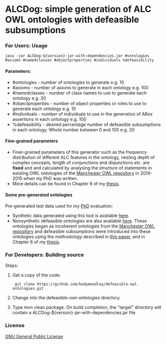 # ALCDog: simple generation of ALC OWL ontologies with defeasible subsumptions

### For Users: Usage

```
java -jar ALCDog-${version}-jar-with-dependencies.jar #ontologies #axioms #namedclasses #objectproperties #individuals %defeasibility
```

#### Parameters:

+ #ontologies - number of ontologies to generate e.g. 10
+ #axioms - number of axioms to generate in each ontology e.g. 100
+ #namedclasses - number of class names to use to generate each ontology e.g. 20
+ #objectproperties - number of object properties or roles to use to generate each ontology e.g. 10
+ #individuals - number of individuals to use in the generation of ABox assertions in each ontology e.g. 100
+ %defeasibility - desired percentage number of defeasible subsumptions in each ontology. Whole number between 0 and 100 e.g. 20

#### Fine-grained parameters

+ Finer-grained parameters of this generator such as the frequency distribution of different ALC features in the ontology, nesting depth of complex concepts, length of conjunctions and disjunctions etc. are **fixed** and and calculated by analysing the structure of statements in existing OWL ontologies of the [Manchester OWL repository](http://mowlrepo.cs.manchester.ac.uk/) in 2014-2015 when my PhD was written.
+ More details can be found in Chapter 6 of my [thesis](https://drive.google.com/file/d/0B35nGJosYOkGMGRJMGZhREJ5U0U/view).

#### Some pre-generated ontologies

Pre-generated test data used for my [PhD](https://drive.google.com/file/d/0B35nGJosYOkGMGRJMGZhREJ5U0U/view) evaluation:

+ Synthetic data generated using this tool is available [here](https://drive.google.com/open?id=0B35nGJosYOkGZlhvZURwV2pDZUE). 
+ Nonsynthetic defeasible ontologies are also available [here](https://drive.google.com/open?id=0B35nGJosYOkGcFNoRFptS3RScGM). These ontologies began as incoherent ontologies from the [Manchester OWL repository](http://mowlrepo.cs.manchester.ac.uk/) and defeasible subsumptions were introduced into these ontologies using the methodology described in [this paper](http://iswc2015.semanticweb.org/sites/iswc2015.semanticweb.org/files/93670351.pdf), and in Chapter 6 of my [thesis](https://drive.google.com/file/d/0B35nGJosYOkGMGRJMGZhREJ5U0U/view).

### For Developers: Building source

Steps:

1. Get a copy of the code:

        git clone https://github.com/kodymoodley/defeasible-owl-ontologies.git
    
2. Change into the defeasible-owl-ontologies directory.

3. Type mvn clean package. On build completion, the "target" directory will contain a ALCDog-${version}-jar-with-dependencies.jar file.

### License

[GNU General Public License](https://www.gnu.org/licenses/gpl-3.0.en.html)
